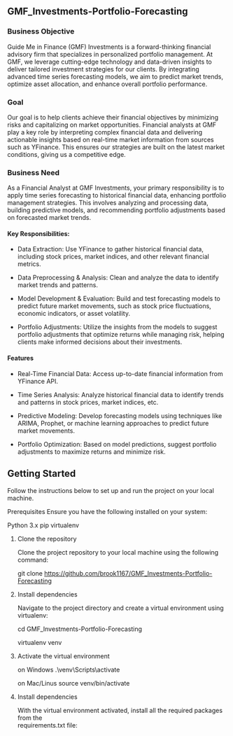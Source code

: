 ## GMF_Investments-Portfolio-Forecasting

### Business Objective

Guide Me in Finance (GMF) Investments is a forward-thinking financial advisory firm that specializes in personalized portfolio management. At GMF, we leverage cutting-edge technology and data-driven insights to deliver tailored investment strategies for our clients. By integrating advanced time series forecasting models, we aim to predict market trends, optimize asset allocation, and enhance overall portfolio performance.


### Goal

Our goal is to help clients achieve their financial objectives by minimizing risks and capitalizing on market opportunities. Financial analysts at GMF play a key role by interpreting complex financial data and delivering actionable insights based on real-time market information from sources such as YFinance. This ensures our strategies are built on the latest market conditions, giving us a competitive edge.



### Business Need

As a Financial Analyst at GMF Investments, your primary responsibility is to apply time series forecasting to historical financial data, enhancing portfolio management strategies. This involves analyzing and processing data, building predictive models, and recommending portfolio adjustments based on forecasted market trends.

#### Key Responsibilities:

- Data Extraction: Use YFinance to gather historical financial data, including stock prices, market indices, and other relevant financial metrics.

- Data Preprocessing & Analysis: Clean and analyze the data to identify market trends and patterns.

- Model Development & Evaluation: Build and test forecasting models to predict future market movements, such as stock price fluctuations, economic indicators, or asset volatility.

- Portfolio Adjustments: Utilize the insights from the models to suggest portfolio adjustments that optimize returns while managing risk, helping clients make informed decisions about their investments.


#### Features

- Real-Time Financial Data: Access up-to-date financial information from YFinance API.

- Time Series Analysis: Analyze historical financial data to identify trends and patterns in stock prices, market indices, etc.

- Predictive Modeling: Develop forecasting models using techniques like ARIMA, Prophet, or machine learning approaches to predict future market movements.

- Portfolio Optimization: Based on model predictions, suggest portfolio adjustments to maximize returns and minimize risk.




## Getting Started

Follow the instructions below to set up and run the project on your local machine.

Prerequisites Ensure you have the following installed on your system:

Python 3.x pip virtualenv

1. Clone the repository

    Clone the project repository to your local machine using the following command:

    git clone https://github.com/brook1167/GMF_Investments-Portfolio-Forecasting

2. Install dependencies

   Navigate to the project directory and create a virtual environment using virtualenv:

   cd GMF_Investments-Portfolio-Forecasting
   
   virtualenv venv


3. Activate the virtual environment
    
    on Windows
        .\venv\Scripts\activate
        
    on Mac/Linus
        source venv/bin/activate
        
4. Install dependencies

    With the virtual environment activated, install all the required packages from the         
    requirements.txt file:




